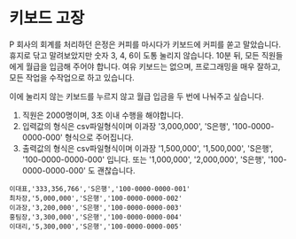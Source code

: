 # 키보드 고장
P 회사의 회계를 처리하던 은정은 커피를 마시다가 키보드에 커피를 쏟고 말았습니다.
휴지로 닦고 말려보았지만 숫자 3, 4, 6이 도통 눌리지 않습니다.
10분 뒤, 모든 직원들에게 월급을 입금해 주어야 합니다.
여유 키보드는 없으며, 프로그래밍을 매우 잘하고, 모든 작업을 수작업으로 하고 있습니다.

이에 눌리지 않는 키보드를 누르지 않고 월급 입금을 두 번에 나눠주고 싶습니다.

1. 직원은 2000명이며, 3초 이내 수행을 해야합니다.
2. 입력값의 형식은 csv파일형식이며 이과장 '3,000,000', 'S은행', '100-0000-0000-000' 형식으로 주어집니다.
3. 출력값의 형식은 csv파일형식이며 이과장 '1,500,000', '1,500,000', 'S은행', '100-0000-0000-000' 입니다. 또는 '1,000,000', '2,000,000', 'S은행', '100-0000-0000-000' 도 괜찮습니다.


```
이대표,'333,356,766','S은행','100-0000-0000-001'
최차장,'5,000,000','S은행','100-0000-0000-002'
이과장,'3,200,000','S은행','100-0000-0000-003'
홍팀장,'3,300,000','S은행','100-0000-0000-004'
이대리,'5,300,000','S은행','100-0000-0000-005'
```